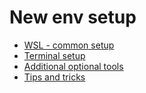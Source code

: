 # New env setup

- [WSL - common setup](docs/wsl.md)  
- [Terminal setup](docs/terminal.md)  
- [Additional optional tools](docs/additional-tools.md)
- [Tips and tricks](docs/tip-and-tricks.md)  
